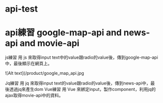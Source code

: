 # api-test
  api練習 google-map-api and news-api and movie-api
  ================================================
  
  js練習   用 js 來取得input text中的value跟radio的value後，傳到google-map-api中，最後顯示在網頁上。
  
  ![Alt text](/product/google_map_api.jpg
  
  Jq練習   用 jq 來取得input text的value跟radio的value後，傳到news-api中，最後透過jq來產生dom
  Vue練習  用 Vue 來綁定input，製作component，利用jq的ajax取得movie-api中的資料。
